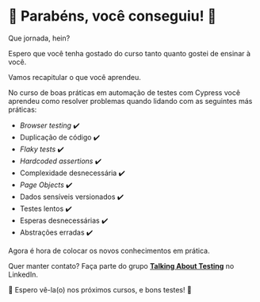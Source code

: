 # 🥳 Parabéns, você conseguiu! 🎉

Que jornada, hein?

Espero que você tenha gostado do curso tanto quanto gostei de ensinar à você.

Vamos recapitular o que você aprendeu.

No curso de boas práticas em automação de testes com Cypress você aprendeu como resolver problemas quando lidando com as seguintes más práticas:

- _Browser testing_ ✔️
- Duplicação de código ✔️
- _Flaky tests_ ✔️
- _Hardcoded assertions_ ✔️
- Complexidade desnecessária ✔️
- _Page Objects_ ✔️
- Dados sensíveis versionados ✔️
- Testes lentos ✔️
- Esperas desnecessárias ✔️
- Abstrações erradas ✔️

Agora é hora de colocar os novos conhecimentos em prática.

Quer manter contato? Faça parte do grupo [**Talking About Testing**](https://www.linkedin.com/groups/12492726/) no LinkedIn.

👋 Espero vê-la(o) nos próximos cursos, e bons testes! 🚀
